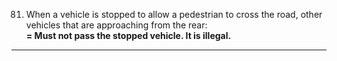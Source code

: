 81. When a  vehicle is stopped to allow a pedestrian to cross the road, other vehicles that are approaching from the rear:  
    **= Must not pass the stopped vehicle. It is illegal.**
---
